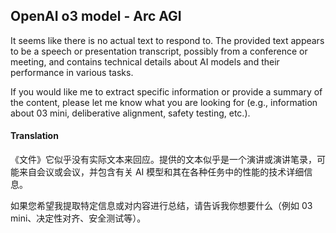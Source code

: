 ## OpenAI o3 model - Arc AGI

It seems like there is no actual text to respond to. The provided text appears to be a speech or presentation transcript, possibly from a conference or meeting, and contains technical details about AI models and their performance in various tasks.

If you would like me to extract specific information or provide a summary of the content, please let me know what you are looking for (e.g., information about 03 mini, deliberative alignment, safety testing, etc.).

#### Translation 

《文件》它似乎没有实际文本来回应。提供的文本似乎是一个演讲或演讲笔录，可能来自会议或会议，并包含有关 AI 模型和其在各种任务中的性能的技术详细信息。

如果您希望我提取特定信息或对内容进行总结，请告诉我你想要什么（例如 03 mini、决定性对齐、安全测试等）。